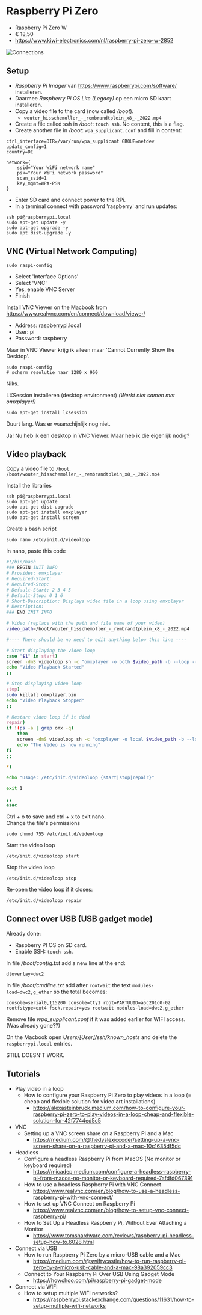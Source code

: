 # Raspberry Pi Zero

* Raspberry Pi Zero W
* € 18,50
* https://www.kiwi-electronics.com/nl/raspberry-pi-zero-w-2852


![Connections](assets/images/raspberry-pi-zero-connections.jpg 'Connections')

## Setup

* *Raspberry Pi Imager* van https://www.raspberrypi.com/software/ installeren.
* Daarmee *Raspberry Pi OS Lite (Legacy)* op een micro SD kaart installeren.
* Copy a video file to the card (now called */boot*).
	* `wouter_hisschemoller_-_rembrandtplein_x8_-_2022.mp4`
* Create a file called ssh in */boot*: `touch ssh`. No content, this is a flag.
* Create another file in */boot*: `wpa_supplicant.conf` and fill in content:

```
ctrl_interface=DIR=/var/run/wpa_supplicant GROUP=netdev
update_config=1
country=DE

network={
	ssid="Your WiFi network name"
	psk="Your WiFi network password"
	scan_ssid=1
	key_mgmt=WPA-PSK
}
```

* Enter SD card and connect power to the RPi.
* In a terminal connect with password 'raspberry' and run updates:

```
ssh pi@raspberrypi.local
sudo apt-get update -y
sudo apt-get upgrade -y
sudo apt dist-upgrade -y
```	

## VNC (Virtual Network Computing)

```
sudo raspi-config
```

* Select 'Interface Options'
* Select 'VNC'
* Yes, enable VNC Server
* Finish

Install VNC Viewer on the Macbook from https://www.realvnc.com/en/connect/download/viewer/

* Address: raspberrypi.local
* User: pi
* Password: raspberry

Maar in VNC Viewer krijg ik alleen maar 'Cannot Currently Show the Desktop'.

```
sudo raspi-config
# scherm resolutie naar 1280 x 960
```

Niks.

LXSession installeren (desktop environment) *(Werkt niet samen met omxplayer!)*

```
sudo apt-get install lxsession
```

Duurt lang. Was er waarschijnlijk nog niet.

Ja! Nu heb ik een desktop in VNC Viewer. Maar heb ik die eigenlijk nodig?


## Video playback

Copy a video file to `/boot`.<br>
`/boot/wouter_hisschemoller_-_rembrandtplein_x8_-_2022.mp4`

Install the libraries
```
ssh pi@raspberrypi.local
sudo apt-get update
sudo apt-get dist-upgrade
sudo apt-get install omxplayer
sudo apt-get install screen
```

Create a bash script
```
sudo nano /etc/init.d/videoloop
```

In nano, paste this code
```bash
#!/bin/bash
### BEGIN INIT INFO
# Provides: omxplayer
# Required-Start:
# Required-Stop:
# Default-Start: 2 3 4 5
# Default-Stop: 0 1 6
# Short-Description: Displays video file in a loop using omxplayer
# Description:
### END INIT INFO

# Video (replace with the path and file name of your video)
video_path=/boot/wouter_hisschemoller_-_rembrandtplein_x8_-_2022.mp4

#---- There should be no need to edit anything below this line ----

# Start displaying the video loop
case "$1" in start)
screen -dmS videoloop sh -c "omxplayer -o both $video_path -b --loop --no-osd"
echo "Video Playback Started"
;;

# Stop displaying video loop
stop)
sudo killall omxplayer.bin
echo "Video Playback Stopped"
;;

# Restart video loop if it died
repair)
if !(ps -a | grep omx -q)
    then
    screen -dmS videoloop sh -c "omxplayer -o local $video_path -b --loop --no-osd"
    echo "The Video is now running"
fi
;;

*)

echo "Usage: /etc/init.d/videoloop {start|stop|repair}"

exit 1

;;
esac
```

Ctrl + o to save and ctrl + x to exit nano.<br>
Change the file's permissions

```
sudo chmod 755 /etc/init.d/videoloop
```

Start the video loop
```
/etc/init.d/videoloop start
```

Stop the video loop
```
/etc/init.d/videoloop stop
```

Re-open the video loop if it closes:
```
/etc/init.d/videoloop repair
```

## Connect over USB (USB gadget mode)

Already done:

* Raspberry PI OS on SD card.
* Enable SSH: `touch ssh`.

In file */boot/config.txt* add a new line at the end:

```
dtoverlay=dwc2	
```

In file */boot/cmdline.txt* add after `rootwait` the text `modules-load=dwc2,g_ether` so the total
becomes:

```
console=serial0,115200 console=tty1 root=PARTUUID=a5c201d0-02 rootfstype=ext4 fsck.repair=yes rootwait modules-load=dwc2,g_ether
```

Remove file *wpa_supplicant.conf* if it was added earlier for WIFI access. (Was already gone??)

On the Macbook open *Users/[User]/ssh/known_hosts* and delete the `raspberrypi.local` entries.

STILL DOESN'T WORK.

## Tutorials

* Play video in a loop
	* How to configure your Raspberry Pi Zero to play videos in a loop (= cheap and flexible solution for
video art installations)
		* https://alexasteinbruck.medium.com/how-to-configure-your-raspberry-pi-zero-to-play-videos-in-a-loop-cheap-and-flexible-solution-for-42f7744ed5c5
* VNC
	* Setting up a VNC screen share on a Raspberry Pi and a Mac
		* https://medium.com/@thedyslexiccoder/setting-up-a-vnc-screen-share-on-a-raspberry-pi-and-a-mac-10c1635df5dc
* Headless
	* Configure a headless Raspberry Pi from MacOS (No monitor or keyboard required)
		* https://micadep.medium.com/configure-a-headless-raspberry-pi-from-macos-no-monitor-or-keyboard-required-7afdfd067391
	* How to use a headless Raspberry Pi with VNC Connect
		* https://www.realvnc.com/en/blog/how-to-use-a-headless-raspberry-pi-with-vnc-connect/
	* How to set up VNC Connect on Raspberry Pi
		* https://www.realvnc.com/en/blog/how-to-setup-vnc-connect-raspberry-pi/
	* How to Set Up a Headless Raspberry Pi, Without Ever Attaching a Monitor
		* https://www.tomshardware.com/reviews/raspberry-pi-headless-setup-how-to,6028.html
* Connect via USB
	* How to run Raspberry Pi Zero by a micro-USB cable and a Mac
		* https://medium.com/@swiftycastle/how-to-run-raspberry-pi-zero-by-a-micro-usb-cable-and-a-mac-98a392059cc3
	* Connect to Your Raspberry Pi Over USB Using Gadget Mode
		* https://howchoo.com/pi/raspberry-pi-gadget-mode
* Connect via WIFI
	* How to setup multiple WiFi networks?
		* https://raspberrypi.stackexchange.com/questions/11631/how-to-setup-multiple-wifi-networks
